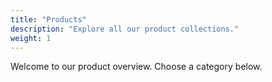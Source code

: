 ```yaml
---
title: "Products"
description: "Explore all our product collections."
weight: 1
---
```

Welcome to our product overview. Choose a category below.


